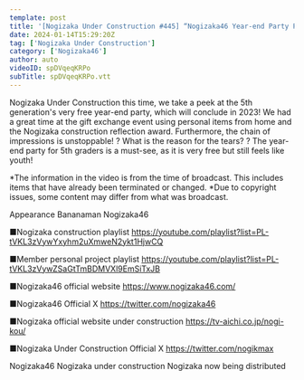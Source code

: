 ```yaml
---
template: post
title: '[Nogizaka Under Construction #445] “Nogizaka46 Year-end Party Pt. 3 2024.01.14 OA'
date: 2024-01-14T15:29:20Z
tag: ['Nogizaka Under Construction']
category: ['Nogizaka46']
author: auto 
videoID: spDVqeqKRPo
subTitle: spDVqeqKRPo.vtt
---
```

Nogizaka Under Construction this time, we take a peek at the 5th generation's very free year-end party, which will conclude in 2023!
We had a great time at the gift exchange event using personal items from home and the Nogizaka construction reflection award.
Furthermore, the chain of impressions is unstoppable! ? What is the reason for the tears? ?
The year-end party for 5th graders is a must-see, as it is very free but still feels like youth!

*The information in the video is from the time of broadcast. This includes items that have already been terminated or changed.
*Due to copyright issues, some content may differ from what was broadcast.

Appearance
Bananaman Nogizaka46

■Nogizaka construction playlist
https://youtube.com/playlist?list=PL-tVKL3zVywYxyhm2uXmweN2ykt1HjwCQ

■Member personal project playlist
https://youtube.com/playlist?list=PL-tVKL3zVywZSaGtTmBDMVXl9EmSiTxJB

■Nogizaka46 official website
https://www.nogizaka46.com/

■Nogizaka46 Official X
https://twitter.com/nogizaka46

■Nogizaka official website under construction
https://tv-aichi.co.jp/nogi-kou/

■Nogizaka Under Construction Official X
https://twitter.com/nogikmax

Nogizaka46 Nogizaka under construction Nogizaka now being distributed